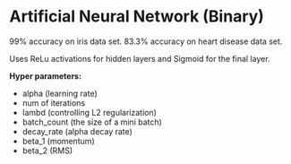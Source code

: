 # Artificial Neural Network (Binary)

99% accuracy on iris data set.
83.3% accuracy on heart disease data set.

Uses ReLu activations for hidden layers and Sigmoid for the final layer.

**Hyper parameters:**
- alpha (learning rate)
- num of iterations
- lambd (controlling L2 regularization)
- batch_count (the size of a mini batch)
- decay_rate (alpha decay rate)
- beta_1 (momentum)
- beta_2 (RMS)
